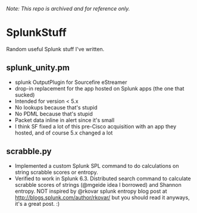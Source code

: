 *Note: This repo is archived and for reference only.*

# SplunkStuff
Random useful Splunk stuff I've written.
## splunk_unity.pm
* splunk OutputPlugin for Sourcefire eStreamer
* drop-in replacement for the app hosted on Splunk apps (the one that sucked)
* Intended for version < 5.x
* No lookups because that's stupid
* No PDML because that's stupid
* Packet data inline in alert since it's small
* I think SF fixed a lot of this pre-Cisco acquisition with an app they hosted, and of course 5.x changed a lot

## scrabble.py
* Implemented a custom Splunk SPL command to do calculations on string scrabble scores or entropy.
* Verified to work in Splunk 6.3. Distributed search command to calculate scrabble scores of strings (@mgeide idea I borrowed) and Shannon entropy. NOT inspired by @rkovar splunk entropy blog post at http://blogs.splunk.com/author/rkovar/ but you should read it anyways, it's a great post. :)

